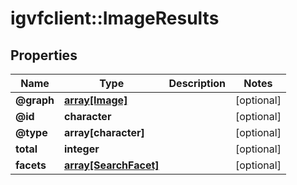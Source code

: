 # igvfclient::ImageResults


## Properties
Name | Type | Description | Notes
------------ | ------------- | ------------- | -------------
**@graph** | [**array[Image]**](Image.md) |  | [optional] 
**@id** | **character** |  | [optional] 
**@type** | **array[character]** |  | [optional] 
**total** | **integer** |  | [optional] 
**facets** | [**array[SearchFacet]**](SearchFacet.md) |  | [optional] 


